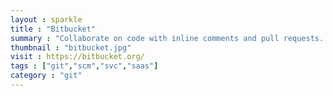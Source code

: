 ```yaml
---
layout : sparkle
title : "Bitbucket"
summary : "Collaborate on code with inline comments and pull requests. Manage and share your Git repositories to build and ship software, as a team."
thumbnail : "bitbucket.jpg"
visit : https://bitbucket.org/
tags : ["git","scm","svc","saas"]
category : "git"
---
```

